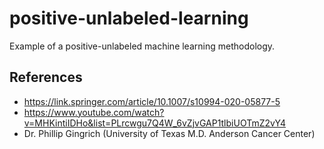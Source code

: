 # positive-unlabeled-learning
Example of a positive-unlabeled machine learning methodology.

## References
- https://link.springer.com/article/10.1007/s10994-020-05877-5
- https://www.youtube.com/watch?v=MHKintiIDHo&list=PLrcwgu7Q4W_6vZjvGAP1tlbiUOTmZ2vY4
- Dr. Phillip Gingrich (University of Texas M.D. Anderson Cancer Center)
